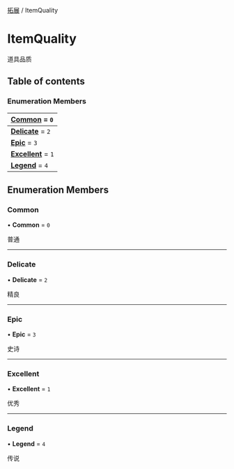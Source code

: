 [拓展](../groups/Extension.拓展.md) / ItemQuality

# ItemQuality <Badge type="tip" text="Enumeration" /> <Score text="ItemQuality" />

道具品质

## Table of contents

### Enumeration Members <Score text="Enumeration" /> 
| **[Common](mwext.ItemQuality.md#common)** = ``0``  |
| :----- |
| **[Delicate](mwext.ItemQuality.md#delicate)** = ``2`` |
| **[Epic](mwext.ItemQuality.md#epic)** = ``3`` |
| **[Excellent](mwext.ItemQuality.md#excellent)** = ``1`` |
| **[Legend](mwext.ItemQuality.md#legend)** = ``4`` |

## Enumeration Members

### Common <Score text="Common" /> 

• **Common** = ``0``

普通

___

### Delicate <Score text="Delicate" /> 

• **Delicate** = ``2``

精良

___

### Epic <Score text="Epic" /> 

• **Epic** = ``3``

史诗

___

### Excellent <Score text="Excellent" /> 

• **Excellent** = ``1``

优秀

___

### Legend <Score text="Legend" /> 

• **Legend** = ``4``

传说
